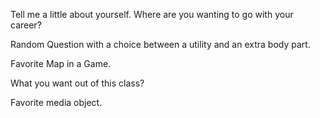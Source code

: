 Tell me a little about yourself. Where are you wanting to go with your career?

Random Question with a choice between a utility and an extra body part.

Favorite Map in a Game.

What you want out of this class?

Favorite media object.